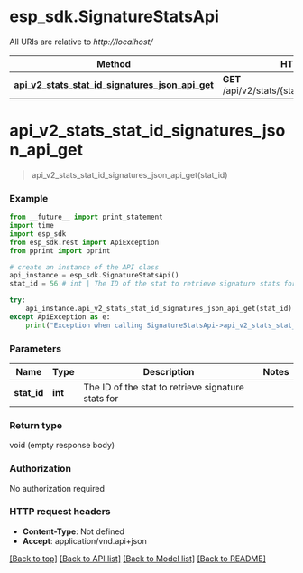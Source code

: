 # esp_sdk.SignatureStatsApi

All URIs are relative to *http://localhost/*

Method | HTTP request | Description
------------- | ------------- | -------------
[**api_v2_stats_stat_id_signatures_json_api_get**](SignatureStatsApi.md#api_v2_stats_stat_id_signatures_json_api_get) | **GET** /api/v2/stats/{stat_id}/signatures.json_api | 


# **api_v2_stats_stat_id_signatures_json_api_get**
> api_v2_stats_stat_id_signatures_json_api_get(stat_id)



### Example 
```python
from __future__ import print_statement
import time
import esp_sdk
from esp_sdk.rest import ApiException
from pprint import pprint

# create an instance of the API class
api_instance = esp_sdk.SignatureStatsApi()
stat_id = 56 # int | The ID of the stat to retrieve signature stats for

try: 
    api_instance.api_v2_stats_stat_id_signatures_json_api_get(stat_id)
except ApiException as e:
    print("Exception when calling SignatureStatsApi->api_v2_stats_stat_id_signatures_json_api_get: %s\n" % e)
```

### Parameters

Name | Type | Description  | Notes
------------- | ------------- | ------------- | -------------
 **stat_id** | **int**| The ID of the stat to retrieve signature stats for | 

### Return type

void (empty response body)

### Authorization

No authorization required

### HTTP request headers

 - **Content-Type**: Not defined
 - **Accept**: application/vnd.api+json

[[Back to top]](#) [[Back to API list]](../README.md#documentation-for-api-endpoints) [[Back to Model list]](../README.md#documentation-for-models) [[Back to README]](../README.md)

